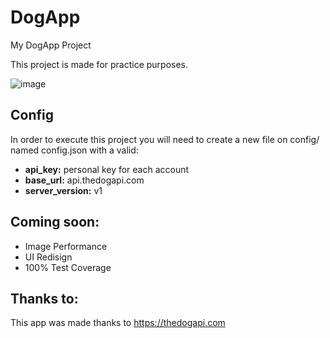 # DogApp

My DogApp Project 

This project is made for practice purposes.

![image](https://user-images.githubusercontent.com/77739772/156939902-670aa85f-2f47-462e-b879-65d01e879ee0.png)

## Config

In order to execute this project you will need to create a new file on config/ named config.json with a valid:

- **api_key:** personal key for each account
- **base_url:** api.thedogapi.com
- **server_version:** v1

## Coming soon:

- Image Performance
- UI Redisign 
- 100% Test Coverage

## Thanks to:

This app was made thanks to https://thedogapi.com